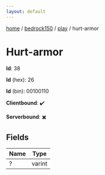 ```yaml
---
layout: default
---
```


[home](/)  /  [bedrock150](/protocol/bedrock150)  /  [play](/protocol/bedrock150/play)  /  hurt-armor

# Hurt-armor

**Id**: 38

**Id** (hex): 26

**Id** (bin): 00100110

**Clientbound**: ✔️

**Serverbound**: ✖️

## Fields

Name | Type
---|---
? | varint

